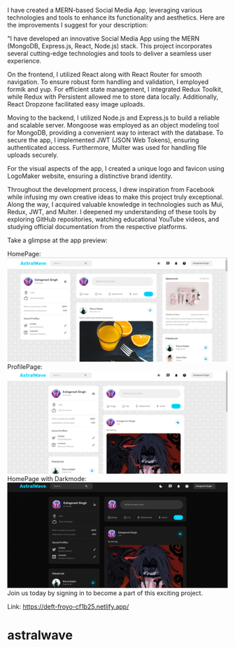 I have created a MERN-based Social Media App, leveraging various technologies and tools to enhance its functionality and aesthetics. Here are the improvements I suggest for your description:

"I have developed an innovative Social Media App using the MERN (MongoDB, Express.js, React, Node.js) stack. This project incorporates several cutting-edge technologies and tools to deliver a seamless user experience.

On the frontend, I utilized React along with React Router for smooth navigation. To ensure robust form handling and validation, I employed formik and yup. For efficient state management, I integrated Redux Toolkit, while Redux with Persistent allowed me to store data locally. Additionally, React Dropzone facilitated easy image uploads.

Moving to the backend, I utilized Node.js and Express.js to build a reliable and scalable server. Mongoose was employed as an object modeling tool for MongoDB, providing a convenient way to interact with the database. To secure the app, I implemented JWT (JSON Web Tokens), ensuring authenticated access. Furthermore, Multer was used for handling file uploads securely.

For the visual aspects of the app, I created a unique logo and favicon using LogoMaker website, ensuring a distinctive brand identity.

Throughout the development process, I drew inspiration from Facebook while infusing my own creative ideas to make this project truly exceptional. Along the way, I acquired valuable knowledge in technologies such as Mui, Redux, JWT, and Multer. I deepened my understanding of these tools by exploring GitHub repositories, watching educational YouTube videos, and studying official documentation from the respective platforms.

Take a glimpse at the app preview:

HomePage: ![Alt text](image-2.png)
ProfilePage:![Alt text](image-1.png)
HomePage with Darkmode: ![Alt text](image.png)
Join us today by signing in to become a part of this exciting project.

Link: https://deft-froyo-cf1b25.netlify.app/
# astralwave

